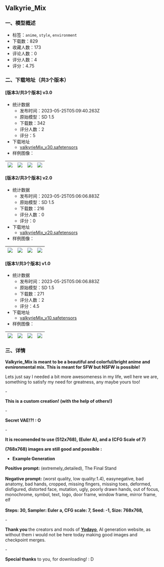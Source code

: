 ## Valkyrie_Mix
### 一、模型概述

- 标签：`anime`, `style`, `environment`
- 下载数：829
- 收藏人数：173
- 评论人数：0
- 评分人数：4
- 评分：4.75

### 二、下载地址（共3个版本）

#### [版本3/共3个版本] v3.0

- 统计数据
  - 发布时间：2023-05-25T05:09:40.263Z
  - 原始模型：SD 1.5
  - 下载数：342
  - 评分人数：2
  - 评分：5
- 下载地址
  - [valkyrieMix_v30.safetensors](https://civitai.com/api/download/models/80412)
- 样例图像：

| <img src="https://image.civitai.com/xG1nkqKTMzGDvpLrqFT7WA/5ab81063-47da-4bc7-9e24-f1e8ba8e452c/width=450/902513.jpeg" /> | <img src="https://image.civitai.com/xG1nkqKTMzGDvpLrqFT7WA/659190a0-9dea-4679-bae6-e898c1fd87af/width=450/902514.jpeg" /> | <img src="https://image.civitai.com/xG1nkqKTMzGDvpLrqFT7WA/553f58ba-5efa-48f7-a432-e64cb821663b/width=450/902515.jpeg" /> | <img src="https://image.civitai.com/xG1nkqKTMzGDvpLrqFT7WA/c79eaa3c-6571-4694-8de4-b5c14a1b8dcc/width=450/902516.jpeg" /> |
| ---- | ---- | ---- | ---- |

#### [版本2/共3个版本] v2.0

- 统计数据
  - 发布时间：2023-05-25T05:06:06.883Z
  - 原始模型：SD 1.5
  - 下载数：216
  - 评分人数：0
  - 评分：0
- 下载地址
  - [valkyrieMix_v20.safetensors](https://civitai.com/api/download/models/78495)
- 样例图像：

| <img src="https://image.civitai.com/xG1nkqKTMzGDvpLrqFT7WA/095c7ab5-5f79-43a8-86e5-36ad775de2d8/width=450/880131.jpeg" /> | <img src="https://image.civitai.com/xG1nkqKTMzGDvpLrqFT7WA/57b1f2a3-8063-4876-b749-81ead4ff7262/width=450/880137.jpeg" /> | <img src="https://image.civitai.com/xG1nkqKTMzGDvpLrqFT7WA/3c433d5d-dc07-4d88-8f72-a5f78fc66137/width=450/880134.jpeg" /> | <img src="https://image.civitai.com/xG1nkqKTMzGDvpLrqFT7WA/7ae6c633-1e1f-40a9-a857-a013c279b1aa/width=450/880136.jpeg" /> |
| ---- | ---- | ---- | ---- |

#### [版本1/共3个版本] v1.0

- 统计数据
  - 发布时间：2023-05-25T05:06:06.883Z
  - 原始模型：SD 1.5
  - 下载数：271
  - 评分人数：2
  - 评分：4.5
- 下载地址
  - [valkyrieMix_v10.safetensors](https://civitai.com/api/download/models/70953)
- 样例图像：

| <img src="https://image.civitai.com/xG1nkqKTMzGDvpLrqFT7WA/b55236fa-56bc-40c5-892f-456c9033cfc1/width=450/792660.jpeg" /> | <img src="https://image.civitai.com/xG1nkqKTMzGDvpLrqFT7WA/834e637a-e7f6-419b-af9d-038636a3b60c/width=450/792662.jpeg" /> | <img src="https://image.civitai.com/xG1nkqKTMzGDvpLrqFT7WA/3bae83ab-73db-40ba-b18f-0453fbaf9f2a/width=450/792661.jpeg" /> | <img src="https://image.civitai.com/xG1nkqKTMzGDvpLrqFT7WA/cea490a6-981a-47a4-8f3c-081d861dd8cc/width=450/792663.jpeg" /> |
| ---- | ---- | ---- | ---- |


### 三、详情
<p><strong>Valkyrie_Mix is meant to be a beautiful and colorful/bright anime and evnironmental mix. This is meant for SFW but NSFW is possible!</strong></p><p></p><p>Lets just say I needed a bit more awesomeness in my life, well here we are, something to satisfy my need for greatness, any maybe yours too!</p><p></p><p>-</p><p></p><p><strong>This is a custom creation! (with the help of others!)</strong></p><p></p><p>-</p><p><strong>Secret VAE!?! : O</strong></p><p></p><p>-</p><p></p><p><strong>It is recomended to use (512x768), (Euler A), and a (CFG Scale of 7)</strong></p><p><strong>(768x768) images are still good and possible :</strong></p><ul><li><p><strong>Example Generation</strong></p></li></ul><p></p><p><strong>Positive prompt:</strong> (extremely_detailed), The Final Stand<br /><br /><strong>Negative prompt:</strong> (worst quality, low quality:1.4), easynegative, bad anatomy, bad hands, cropped, missing fingers, missing toes, deformed, disfigured, distorted face, mutation, ugly, poorly drawn hands, out of focus, monochrome, symbol, text, logo, door frame, window frame, mirror frame, elf<br /><br /><strong>Steps: 30, Sampler: Euler a, CFG scale: 7, Seed: -1, Size: 768x768,</strong></p><p></p><p>-</p><p></p><p><strong>Thank you </strong>the creators and mods of <a target="_blank" rel="ugc" href="https://yodayo.com/text-to-image/"><strong>Yodayo</strong></a>, AI generation website, as without them i would not be here today making good images and checkpoint merges.</p><p></p><p>-</p><p></p><p><strong>Special thanks</strong> to you, for downloading! : D</p>